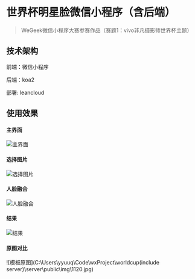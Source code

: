 # 世界杯明星脸微信小程序（含后端）

> WeGeek微信小程序大赛参赛作品（赛题1：vivo非凡摄影师世界杯主题）

## 技术架构

前端：微信小程序

后端：koa2

部署: leancloud

## 使用效果

#### 主界面
![主界面](https://github.com/demongodYY/wxFacecup/raw/master/readmepic/1.png)
#### 选择图片
![选择图片](https://github.com/demongodYY/wxFacecup/raw/master/readmepic/2.png)
#### 人脸融合
![人脸融合](https://github.com/demongodYY/wxFacecup/raw/master/readmepic/3.png)
#### 结果
![结果](https://github.com/demongodYY/wxFacecup/raw/master/readmepic/4.png)
#### 原图对比
![模板原图](C:\Users\yyuuq\Code\wxProject\worldcup(include server)\server\public\img\1120.jpg)